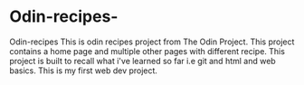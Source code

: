 # Odin-recipes-
Odin-recipes 
This is odin recipes project from The Odin Project.
This project contains a home page and multiple other pages with different recipe.
This project is built to recall what i've learned so far i.e git and html and web basics.
This is my first web dev project.